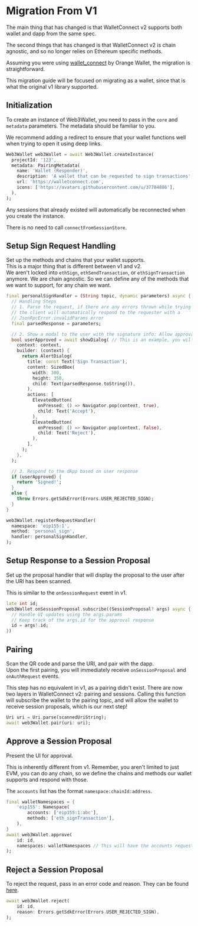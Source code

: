 # Migration From V1
The main thing that has changed is that WalletConnect v2 supports both wallet and dapp from the same spec.

The second things that has changed is that WalletConnect v2 is chain agnostic, and so no longer relies on Ethereum specific methods.

Assuming you were using [wallet_connect](https://pub.dev/packages/wallet_connect) by Orange Wallet, the migration is straightforward.

This migration guide will be focused on migrating as a wallet, since that is what the original v1 library supported.

## Initialization

To create an instance of Web3Wallet, you need to pass in the `core` and `metadata` parameters. The metadata should be familiar to you.

We recommend adding a redirect to ensure that your wallet functions well when trying to open it using deep links.

```dart
Web3Wallet web3Wallet = await Web3Wallet.createInstance(
  projectId: '123',
  metadata: PairingMetadata(
    name: 'Wallet (Responder)',
    description: 'A wallet that can be requested to sign transactions',
    url: 'https://walletconnect.com',
    icons: ['https://avatars.githubusercontent.com/u/37784886'],
  ),
);
```

Any sessions that already existed will automatically be reconnected when you create the instance.

There is no need to call `connectFromSessionStore`.

## Setup Sign Request Handling

Set up the methods and chains that your wallet supports.  
This is a major thing that is different between v1 and v2.  
We aren't locked into `ethSign`, `ethSendTransaction`, or `ethSignTransaction` anymore. We are chain agnostic. So we can define any of the methods that we want to support, for any chain we want.

```dart
final personalSignHandler = (String topic, dynamic parameters) async {
  // Handling Steps
  // 1. Parse the request, if there are any errors thrown while trying to parse
  // the client will automatically respond to the requester with a 
  // JsonRpcError.invalidParams error
  final parsedResponse = parameters;

  // 2. Show a modal to the user with the signature info: Allow approval/rejection
  bool userApproved = await showDialog( // This is an example, you will have to make your own changes to make it work.
    context: context,
    builder: (context) {
      return AlertDialog(
        title: const Text('Sign Transaction'),
        content: SizedBox(
          width: 300,
          height: 350,
          child: Text(parsedResponse.toString()),
        ),
        actions: [
          ElevatedButton(
            onPressed: () => Navigator.pop(context, true),
            child: Text('Accept'),
          ),
          ElevatedButton(
            onPressed: () => Navigator.pop(context, false),
            child: Text('Reject'),
          ),
        ],
      );
    },
  );

  // 3. Respond to the dApp based on user response
  if (userApproved) {
    return 'Signed!';
  }
  else {
    throw Errors.getSdkError(Errors.USER_REJECTED_SIGN);
  }
}

web3Wallet.registerRequestHandler(
  namespace: 'eip155:1',
  method: 'personal_sign',
  handler: personalSignHandler,
);
```

## Setup Response to a Session Proposal

Set up the proposal handler that will display the proposal to the user after the URI has been scanned.

This is similar to the `onSessionRequest` event in v1.

```dart
late int id;
web3Wallet.onSessionProposal.subscribe((SessionProposal? args) async {
  // Handle UI updates using the args.params
  // Keep track of the args.id for the approval response
  id = args!.id;
})
```

## Pairing

Scan the QR code and parse the URI, and pair with the dapp.  
Upon the first pairing, you will immediately receive `onSessionProposal` and `onAuthRequest` events.  

This step has no equivalent in v1, as a pairing didn't exist. There are now two layers in WalletConnect v2: pairing and sessions. Calling this function will subscribe the wallet to the pairing topic, and will allow the wallet to receive session proposals, which is our next step!

```dart
Uri uri = Uri.parse(scannedUriString);
await web3Wallet.pair(uri: uri);
```

## Approve a Session Proposal

Present the UI for approval.

This is inherently different from v1. Remember, you aren't limited to just EVM, you can do any chain, so we define the chains and methods our wallet supports and respond with those.

The `accounts` list has the format `namespace:chainId:address`.

```dart
final walletNamespaces = {
    'eip155': Namespace(
        accounts: ['eip155:1:abc'],
        methods: ['eth_signTransaction'],
    ),
}
await web3Wallet.approve(
    id: id,
    namespaces: walletNamespaces // This will have the accounts requested in params
);
```

## Reject a Session Proposal

To reject the request, pass in an error code and reason. They can be found [here](https://docs.walletconnect.com/2.0/specs/clients/sign/error-codes).

```dart
await web3Wallet.reject(
    id: id,
    reason: Errors.getSdkError(Errors.USER_REJECTED_SIGN),
);
```